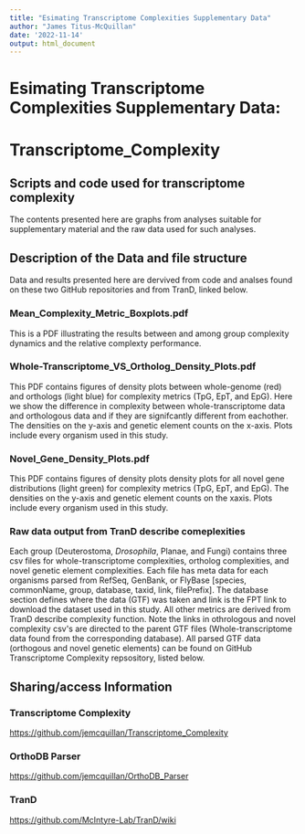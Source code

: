 ```yaml
---
title: "Esimating Transcriptome Complexities Supplementary Data"
author: "James Titus-McQuillan"
date: '2022-11-14'
output: html_document
---
```

# Esimating Transcriptome Complexities Supplementary Data:
# Transcriptome_Complexity
Scripts and code used for transcriptome complexity
---
The contents presented here are graphs from analyses suitable for supplementary material and the raw data used for such analyses.
## Description of the Data and file structure
Data and results presented here are dervived from code and analses found on these two GitHub repositories and from TranD, linked below.
### Mean_Complexity_Metric_Boxplots.pdf
This is a PDF illustrating the results between and among group complexity dynamics and the relative complexty performance.
### Whole-Transcriptome_VS_Ortholog_Density_Plots.pdf
This PDF contains figures of density plots between whole-genome (red) and orthologs (light blue) for
complexity metrics (TpG, EpT, and EpG). Here we show the difference in complexity between whole-transcriptome data and orthologous data and if they are signifcantly different from eachother. The densities on the y-axis and genetic element counts on the x-axis. Plots include every organism used in this study.
### Novel_Gene_Density_Plots.pdf
This PDF contains figures of density plots density plots for all novel gene distributions (light green) for complexity metrics (TpG, EpT, and EpG). The densities on the y-axis and genetic element counts on the xaxis. Plots include every organism used in this study.
### Raw data output from TranD describe comeplexities
Each group (Deuterostoma, *Drosophila*, Planae, and Fungi) contains three csv files for whole-transcriptome complexities, ortholog complexities, and novel genetic element complexities. Each file has meta data for each organisms parsed from RefSeq, GenBank, or FlyBase [species, commonName, group, database, taxid, link, filePrefix]. The database section defines where the data (GTF) was taken and link is the FPT link to download the dataset used in this study. All other metrics are derived from TranD describe complexity function. Note the links in othrologous and novel complexity csv's are directed to the parent GTF files (Whole-transcriptome data found from the corresponding database). All parsed GTF data (orthogous and novel genetic elements) can be found on GitHub Transcriptome Complexity repsository, listed below. 
## Sharing/access Information
### Transcriptome Complexity
https://github.com/jemcquillan/Transcriptome_Complexity
### OrthoDB Parser
https://github.com/jemcquillan/OrthoDB_Parser
### TranD
https://github.com/McIntyre-Lab/TranD/wiki
